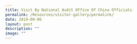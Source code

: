 ```yaml
---
title: Visit By National Audit Office Of China Officials
permalink: /Resources/visitor-gallery/permalink/
date: 2019-09-06
layout: post
description: ""
image: ""
---
```

